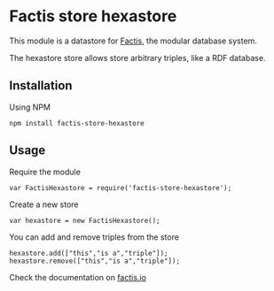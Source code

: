 # Factis store hexastore

This module is a datastore for [Factis](http://factis.io), the modular database system.

The hexastore store allows store arbitrary triples, like a RDF database.

## Installation

Using NPM

    npm install factis-store-hexastore

## Usage

Require the module

    var FactisHexastore = require('factis-store-hexastore');

Create a new store

    var hexastore = new FactisHexastore();

You can add and remove triples from the store

    hexastore.add(["this","is a","triple"]);
    hexastore.remove(["this","is a","triple"]);

Check the documentation on [factis.io](http://factis.io)
